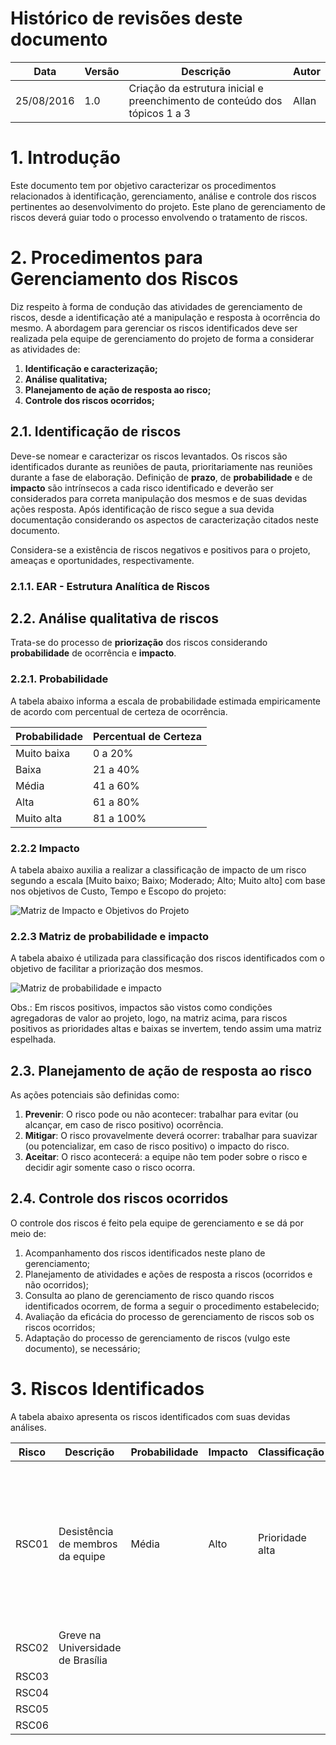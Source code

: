 # Histórico de revisões deste documento

|Data|Versão|Descrição|Autor|
|----|------|---------|-----|
|25/08/2016 |1.0 |Criação da estrutura inicial e preenchimento de conteúdo dos tópicos 1 a 3 |Allan |

# 1. Introdução

Este documento tem por objetivo caracterizar os procedimentos relacionados à identificação, gerenciamento, análise e controle dos riscos pertinentes ao desenvolvimento do projeto.
Este plano de gerenciamento de riscos deverá guiar todo o processo envolvendo o tratamento de riscos.

# 2. Procedimentos para Gerenciamento dos Riscos
Diz respeito à forma de condução das atividades de gerenciamento de riscos, desde a identificação até a manipulação e resposta à ocorrência do mesmo. A abordagem para gerenciar os riscos identificados deve ser realizada pela equipe de gerenciamento do projeto de forma a considerar as atividades de:

1. **Identificação e caracterização;**
1. **Análise qualitativa;**
1. **Planejamento de ação de resposta ao risco;**
1. **Controle dos riscos ocorridos;**

## 2.1. Identificação de riscos
Deve-se nomear e caracterizar os riscos levantados. Os riscos são identificados durante as reuniões de pauta, prioritariamente nas reuniões durante a fase de elaboração.
Definição de **prazo**, de **probabilidade** e de **impacto** são intrínsecos a cada risco identificado e deverão ser considerados para correta manipulação dos mesmos e de suas devidas ações resposta.
Após identificação de risco segue a sua devida documentação considerando os aspectos de caracterização citados neste documento.

Considera-se a existência de riscos negativos e positivos para o projeto, ameaças e oportunidades, respectivamente.

### 2.1.1. EAR - Estrutura Analítica de Riscos

## 2.2. Análise qualitativa de riscos
Trata-se do processo de **priorização** dos riscos considerando **probabilidade** de ocorrência e **impacto**.

### 2.2.1. Probabilidade
A tabela abaixo informa a escala de probabilidade estimada empiricamente de acordo com percentual de certeza de ocorrência.

|Probabilidade|Percentual de Certeza|
|-------------|---------------------|
|Muito baixa  |	0 a 20%             |
|Baixa	      | 21 a 40%            |
|Média        | 41 a 60%            |
|Alta         | 61 a 80%            |
|Muito alta   |	81 a 100%           |

### 2.2.2 Impacto
A tabela abaixo auxilia a realizar a classificação de impacto de um risco segundo a escala [Muito baixo; Baixo; Moderado; Alto; Muito alto] com base nos objetivos de Custo, Tempo e Escopo do projeto:

![Matriz de Impacto e Objetivos do Projeto](https://raw.githubusercontent.com/wiki/fga-gpp-mds/2016.2-SAS_FGA/img/matriz_impacto_objetivo.PNG) 

### 2.2.3 Matriz de probabilidade e impacto
A tabela abaixo é utilizada para classificação dos riscos identificados com o objetivo de facilitar a priorização dos mesmos.

![Matriz de probabilidade e impacto](https://raw.githubusercontent.com/wiki/fga-gpp-mds/2016.2-SAS_FGA/img/matriz_probabilidade_impacto.PNG) 

Obs.: Em riscos positivos, impactos são vistos como condições agregadoras de valor ao projeto, logo, na matriz acima, para riscos positivos as prioridades altas e baixas se invertem, tendo assim uma matriz espelhada.

## 2.3. Planejamento de ação de resposta ao risco
As ações potenciais são definidas como:

1. **Prevenir**: O risco pode ou não acontecer: trabalhar para evitar (ou alcançar, em caso de risco positivo) ocorrência.
1. **Mitigar**: O risco provavelmente deverá ocorrer: trabalhar para suavizar (ou potencializar, em caso de risco positivo) o impacto do risco.
1. **Aceitar**: O risco acontecerá: a equipe não tem poder sobre o risco e decidir agir somente caso o risco ocorra.

## 2.4. Controle dos riscos ocorridos
O controle dos riscos é feito pela equipe de gerenciamento e se dá por meio de:

1. Acompanhamento dos riscos identificados neste plano de gerenciamento;
1. Planejamento de atividades e ações de resposta a riscos (ocorridos e não ocorridos);
1. Consulta ao plano de gerenciamento de risco quando riscos identificados ocorrem, de forma a seguir o procedimento estabelecido;
1. Avaliação da eficácia do processo de gerenciamento de riscos sob os riscos ocorridos;
1. Adaptação do processo de gerenciamento de riscos (vulgo este documento), se necessário;

# 3. Riscos Identificados
A tabela abaixo apresenta os riscos identificados com suas devidas análises.

|Risco|Descrição|Probabilidade|Impacto|Classificação|Ação|Resposta|
|-----|---------|-------------|-------|-------------|----|--------|
|RSC01|Desistência de membros da equipe  |Média  |Alto  |Prioridade alta |Prevenir  |Reorganização das atividades de acordo com o cronograma. Avaliar tamanho do escopo. Trabalhar na motivação da equipe para evitar este risco. |
|RSC02|Greve na Universidade de Brasília  |  |  | |  |  |
|RSC03|  |  |  | |  |  |
|RSC04|  |  |  | |  |  |
|RSC05|  |  |  | |  |  |
|RSC06|  |  |  | |  |  |